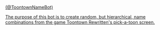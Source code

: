 <a href="https://twitter.com/ToontownNameBot" target="_blank"> (@ToontownNameBot)

The purpose of this bot is to create random, but hierarchical, name combinations from the game Toontown Rewritten's pick-a-toon screen.

